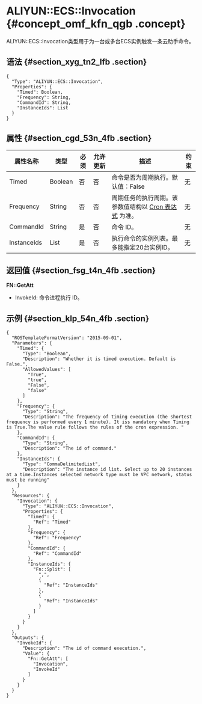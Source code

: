 # ALIYUN::ECS::Invocation {#concept_omf_kfn_qgb .concept}

ALIYUN::ECS::Invocation类型用于为一台或多台ECS实例触发一条云助手命令。

## 语法 {#section_xyg_tn2_lfb .section}

```language-json
{
  "Type": "ALIYUN::ECS::Invocation",
  "Properties": {
    "Timed": Boolean,
    "Frequency": String,
    "CommandId": String,
    "InstanceIds": List
  }
}
```

## 属性 {#section_cgd_53n_4fb .section}

|属性名称|类型|必须|允许更新|描述|约束|
|----|--|--|----|--|--|
|Timed|Boolean|否|否|命令是否为周期执行。默认值：False|无|
|Frequency|String|否|否|周期任务的执行周期。该参数值结构以 [Cron 表达式](https://www.alibabacloud.com/help/faq-detail/64769.htm) 为准。|无|
|CommandId|String|是|否|命令 ID。|无|
|InstanceIds|List|是|否|执行命令的实例列表。最多能指定20台实例ID。|无|

## 返回值 {#section_fsg_t4n_4fb .section}

**FN::GetAtt**

-   InvokeId: 命令进程执行 ID。

## 示例 {#section_klp_54n_4fb .section}

```
{
  "ROSTemplateFormatVersion": "2015-09-01",
  "Parameters": {
    "Timed": {
      "Type": "Boolean",
      "Description": "Whether it is timed execution. Default is False.",
      "AllowedValues": [
        "True",
        "true",
        "False",
        "false"
      ]
    },
    "Frequency": {
      "Type": "String",
      "Description": "The frequency of timing execution (the shortest frequency is performed every 1 minute). It iss mandatory when Timing is True.The value rule follows the rules of the cron expression. "
    },
    "CommandId": {
      "Type": "String",
      "Description": "The id of command."
    },
    "InstanceIds": {
      "Type": "CommaDelimitedList",
      "Description": "The instance id list. Select up to 20 instances at a time.Instances selected network type must be VPC network, status must be running"
    }
  },
  "Resources": {
    "Invocation": {
      "Type": "ALIYUN::ECS::Invocation",
      "Properties": {
        "Timed": {
          "Ref": "Timed"
        },
        "Frequency": {
          "Ref": "Frequency"
        },
        "CommandId": {
          "Ref": "CommandId"
        },
        "InstanceIds": {
          "Fn::Split": [
            ",",
            {
              "Ref": "InstanceIds"
            },
            {
              "Ref": "InstanceIds"
            }
          ]
        }
      }
    }
  },
  "Outputs": {
    "InvokeId": {
      "Description": "The id of command execution.",
      "Value": {
        "Fn::GetAtt": [
          "Invocation",
          "InvokeId"
        ]
      }
    }
  }
}
```


